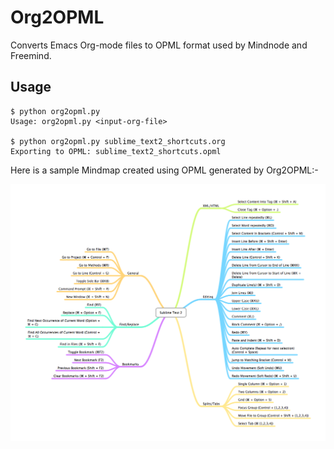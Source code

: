 # Org2OPML

Converts Emacs Org-mode files to OPML format used by Mindnode and Freemind.

## Usage

    $ python org2opml.py
    Usage: org2opml.py <input-org-file>

    $ python org2opml.py sublime_text2_shortcuts.org
    Exporting to OPML: sublime_text2_shortcuts.opml

Here is a sample Mindmap created using OPML generated by Org2OPML:-

![Sublime Text 2 Cheatsheet](sublime-text2-shortcuts.png)
